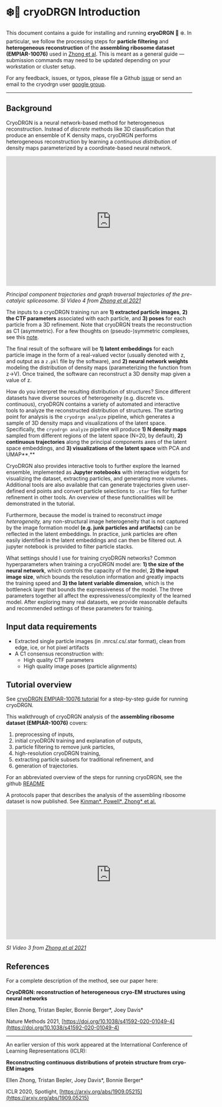 # ❄️🐉 cryoDRGN Introduction

This document contains a guide for installing and running **cryoDRGN** 🐉 ❄️. In particular, we follow the processing steps for **particle filtering** and **heterogeneous reconstruction** of the **assembling ribosome dataset (EMPIAR-10076)** used in [Zhong et al](https://www.nature.com/articles/s41592-020-01049-4). This is meant as a general guide — submission commands may need to be updated depending on your workstation or cluster setup.

For any feedback, issues, or typos, please file a Github [issue](https://github.com/zhonge/cryodrgn/issues) or send an email to the cryodrgn user [google group](https://groups.google.com/g/cryodrgn).

---

## Background

CryoDRGN is a neural network-based method for heterogeneous reconstruction. Instead of *discrete* methods like 3D classification that produce an ensemble of K density maps, cryoDRGN performs heterogeneous reconstruction by learning a *continuous distribution* of density maps parameterized by a coordinate-based neural network.

<iframe src="https://widgets.figshare.com/articles/21170578/embed?show_title=1" width="568" height="351" allowfullscreen frameborder="0"></iframe>

*Principal component trajectories and graph traversal trajectories of the pre-catalyic spliceosome. SI Video 4 from [Zhong et al 2021](https://www.nature.com/articles/s41592-020-01049-4)*

The inputs to a cryoDRGN training run are **1) extracted particle images**, **2) the CTF parameters** associated with each particle, and **3) poses** for each particle from a 3D refinement. Note that cryoDRGN treats the reconstruction as C1 (asymmetric). For a few thoughts on (pseudo-)symmetric complexes, see this [note](https://github.com/zhonge/cryodrgn/issues/21).

The final result of the software will be **1) latent embeddings** for each particle image in the form of a real-valued vector (usually denoted with z, and output as a `z.pkl` file by the software), and **2) neural network weights** modeling the distribution of density maps (parameterizing the function from z→V). Once trained, the software can reconstruct a 3D density map given a value of z.

How do you interpret the resulting distribution of structures? Since different datasets have diverse sources of heterogeneity (e.g. discrete vs. continuous), cryoDRGN contains a variety of automated and interactive tools to analyze the reconstructed distribution of structures. The starting point for analysis is the `cryodrgn analyze` pipeline, which generates a sample of 3D density maps and visualizations of the latent space. Specifically, the `cryodrgn analyze` pipeline will produce **1) N density maps** sampled from different regions of the latent space (N=20, by default), **2) continuous trajectories** along the principal components axes of the latent space embeddings, and **3) visualizations of the latent space** with PCA and UMAP**.**

CryoDRGN also provides interactive tools to further explore the learned ensemble, implemented as **Jupyter notebooks** with interactive widgets for visualizing the dataset, extracting particles, and generating more volumes. Additional tools are also available that can generate trajectories given user-defined end points and convert particle selections to `.star` files for further refinement in other tools. An overview of these functionalities will be demonstrated in the tutorial.

Furthermore, because the model is trained to reconstruct *image heterogeneity,* any non-structural image heterogeneity that is not captured by the image formation model **(e.g. junk particles and artifacts)** can be reflected in the latent embeddings. In practice, junk particles are often easily identified in the latent embeddings and can then be filtered out. A jupyter notebook is provided to filter particle stacks.

What settings should I use for training cryoDRGN networks? Common hyperparameters when training a cryoDRGN model are: **1) the size of the neural network**, which controls the capacity of the model, **2) the input image size**, which bounds the resolution information and greatly impacts the training speed and **3) the latent variable dimension**, which is the bottleneck layer that bounds the expressiveness of the model. The three parameters together all affect the expressiveness/complexity of the learned model. After exploring many real datasets, we provide reasonable defaults and recommended settings of these parameters for training.

## Input data requirements

- Extracted single particle images (in .mrcs/.cs/.star format), clean from edge, ice, or hot pixel artifacts
- A C1 consensus reconstruction with:
    - High quality CTF parameters
    - High quality image poses (particle alignments)

## Tutorial overview

See [cryoDRGN EMPIAR-10076 tutorial](empiar_tutorial.md) for a step-by-step guide for running cryoDRGN.

This walkthrough of cryoDRGN analysis of the **assembling ribosome dataset (EMPIAR-10076)** covers:

1. preprocessing of inputs,
2. initial cryoDRGN training and explanation of outputs,
3. particle filtering to remove junk particles,
4. high-resolution cryoDRGN training,
5. extracting particle subsets for traditional refinement, and
6. generation of trajectories.

For an abbreviated overview of the steps for running cryoDRGN, see the github [README](https://github.com/zhonge/cryodrgn)

A protocols paper that describes the analysis of the assembling ribosome dataset is now published. See [Kinman*, Powell*, Zhong* et al.](https://www.nature.com/articles/s41596-022-00763-x)

<iframe src="https://widgets.figshare.com/articles/21170908/embed?show_title=1" width="568" height="351" allowfullscreen frameborder="0"></iframe>

*SI Video 3 from [Zhong et al 2021](https://www.nature.com/articles/s41592-020-01049-4)*

## References

For a complete description of the method, see our paper here:

**CryoDRGN: reconstruction of heterogeneous cryo-EM structures using neural networks**

Ellen Zhong, Tristan Bepler, Bonnie Berger*, Joey Davis*

Nature Methods 2021, [https://doi.org/10.1038/s41592-020-01049-4](https://doi.org/10.1038/s41592-020-01049-4)

---

An earlier version of this work appeared at the International Conference of Learning Representations (ICLR):

**Reconstructing continuous distributions of protein structure from cryo-EM images**

Ellen Zhong, Tristan Bepler, Joey Davis*, Bonnie Berger*

ICLR 2020, Spotlight, [https://arxiv.org/abs/1909.05215](https://arxiv.org/abs/1909.05215)